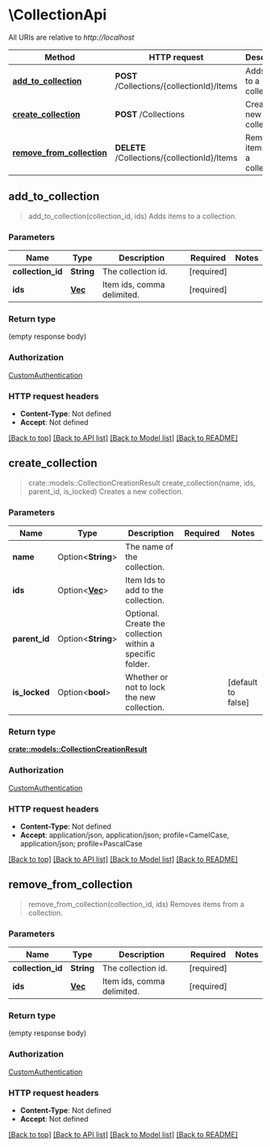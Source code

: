 # \CollectionApi

All URIs are relative to *http://localhost*

Method | HTTP request | Description
------------- | ------------- | -------------
[**add_to_collection**](CollectionApi.md#add_to_collection) | **POST** /Collections/{collectionId}/Items | Adds items to a collection.
[**create_collection**](CollectionApi.md#create_collection) | **POST** /Collections | Creates a new collection.
[**remove_from_collection**](CollectionApi.md#remove_from_collection) | **DELETE** /Collections/{collectionId}/Items | Removes items from a collection.



## add_to_collection

> add_to_collection(collection_id, ids)
Adds items to a collection.

### Parameters


Name | Type | Description  | Required | Notes
------------- | ------------- | ------------- | ------------- | -------------
**collection_id** | **String** | The collection id. | [required] |
**ids** | [**Vec<String>**](String.md) | Item ids, comma delimited. | [required] |

### Return type

 (empty response body)

### Authorization

[CustomAuthentication](../README.md#CustomAuthentication)

### HTTP request headers

- **Content-Type**: Not defined
- **Accept**: Not defined

[[Back to top]](#) [[Back to API list]](../README.md#documentation-for-api-endpoints) [[Back to Model list]](../README.md#documentation-for-models) [[Back to README]](../README.md)


## create_collection

> crate::models::CollectionCreationResult create_collection(name, ids, parent_id, is_locked)
Creates a new collection.

### Parameters


Name | Type | Description  | Required | Notes
------------- | ------------- | ------------- | ------------- | -------------
**name** | Option<**String**> | The name of the collection. |  |
**ids** | Option<[**Vec<String>**](String.md)> | Item Ids to add to the collection. |  |
**parent_id** | Option<**String**> | Optional. Create the collection within a specific folder. |  |
**is_locked** | Option<**bool**> | Whether or not to lock the new collection. |  |[default to false]

### Return type

[**crate::models::CollectionCreationResult**](CollectionCreationResult.md)

### Authorization

[CustomAuthentication](../README.md#CustomAuthentication)

### HTTP request headers

- **Content-Type**: Not defined
- **Accept**: application/json, application/json; profile=CamelCase, application/json; profile=PascalCase

[[Back to top]](#) [[Back to API list]](../README.md#documentation-for-api-endpoints) [[Back to Model list]](../README.md#documentation-for-models) [[Back to README]](../README.md)


## remove_from_collection

> remove_from_collection(collection_id, ids)
Removes items from a collection.

### Parameters


Name | Type | Description  | Required | Notes
------------- | ------------- | ------------- | ------------- | -------------
**collection_id** | **String** | The collection id. | [required] |
**ids** | [**Vec<String>**](String.md) | Item ids, comma delimited. | [required] |

### Return type

 (empty response body)

### Authorization

[CustomAuthentication](../README.md#CustomAuthentication)

### HTTP request headers

- **Content-Type**: Not defined
- **Accept**: Not defined

[[Back to top]](#) [[Back to API list]](../README.md#documentation-for-api-endpoints) [[Back to Model list]](../README.md#documentation-for-models) [[Back to README]](../README.md)

